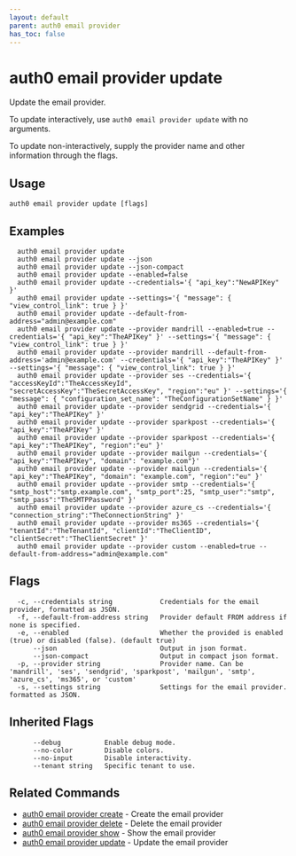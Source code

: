 ```yaml
---
layout: default
parent: auth0 email provider
has_toc: false
---
```

# auth0 email provider update

Update the email provider.

To update interactively, use `auth0 email provider update` with no arguments.

To update non-interactively, supply the provider name and other information through the flags.

## Usage
```
auth0 email provider update [flags]
```

## Examples

```
  auth0 email provider update
  auth0 email provider update --json
  auth0 email provider update --json-compact
  auth0 email provider update --enabled=false
  auth0 email provider update --credentials='{ "api_key":"NewAPIKey" }'
  auth0 email provider update --settings='{ "message": { "view_control_link": true } }'
  auth0 email provider update --default-from-address="admin@example.com"
  auth0 email provider update --provider mandrill --enabled=true --credentials='{ "api_key":"TheAPIKey" }' --settings='{ "message": { "view_control_link": true } }'
  auth0 email provider update --provider mandrill --default-from-address='admin@example.com' --credentials='{ "api_key":"TheAPIKey" }' --settings='{ "message": { "view_control_link": true } }'
  auth0 email provider update --provider ses --credentials='{ "accessKeyId":"TheAccessKeyId", "secretAccessKey":"TheSecretAccessKey", "region":"eu" }' --settings='{ "message": { "configuration_set_name": "TheConfigurationSetName" } }'
  auth0 email provider update --provider sendgrid --credentials='{ "api_key":"TheAPIKey" }'
  auth0 email provider update --provider sparkpost --credentials='{ "api_key":"TheAPIKey" }'
  auth0 email provider update --provider sparkpost --credentials='{ "api_key":"TheAPIKey", "region":"eu" }'
  auth0 email provider update --provider mailgun --credentials='{ "api_key":"TheAPIKey", "domain": "example.com"}'
  auth0 email provider update --provider mailgun --credentials='{ "api_key":"TheAPIKey", "domain": "example.com", "region":"eu" }'
  auth0 email provider update --provider smtp --credentials='{ "smtp_host":"smtp.example.com", "smtp_port":25, "smtp_user":"smtp", "smtp_pass":"TheSMTPPassword" }'
  auth0 email provider update --provider azure_cs --credentials='{ "connection_string":"TheConnectionString" }'
  auth0 email provider update --provider ms365 --credentials='{ "tenantId":"TheTenantId", "clientId":"TheClientID", "clientSecret":"TheClientSecret" }'
  auth0 email provider update --provider custom --enabled=true --default-from-address="admin@example.com"
```


## Flags

```
  -c, --credentials string            Credentials for the email provider, formatted as JSON.
  -f, --default-from-address string   Provider default FROM address if none is specified.
  -e, --enabled                       Whether the provided is enabled (true) or disabled (false). (default true)
      --json                          Output in json format.
      --json-compact                  Output in compact json format.
  -p, --provider string               Provider name. Can be 'mandrill', 'ses', 'sendgrid', 'sparkpost', 'mailgun', 'smtp', 'azure_cs', 'ms365', or 'custom'
  -s, --settings string               Settings for the email provider. formatted as JSON.
```


## Inherited Flags

```
      --debug           Enable debug mode.
      --no-color        Disable colors.
      --no-input        Disable interactivity.
      --tenant string   Specific tenant to use.
```


## Related Commands

- [auth0 email provider create](auth0_email_provider_create.md) - Create the email provider
- [auth0 email provider delete](auth0_email_provider_delete.md) - Delete the email provider
- [auth0 email provider show](auth0_email_provider_show.md) - Show the email provider
- [auth0 email provider update](auth0_email_provider_update.md) - Update the email provider


